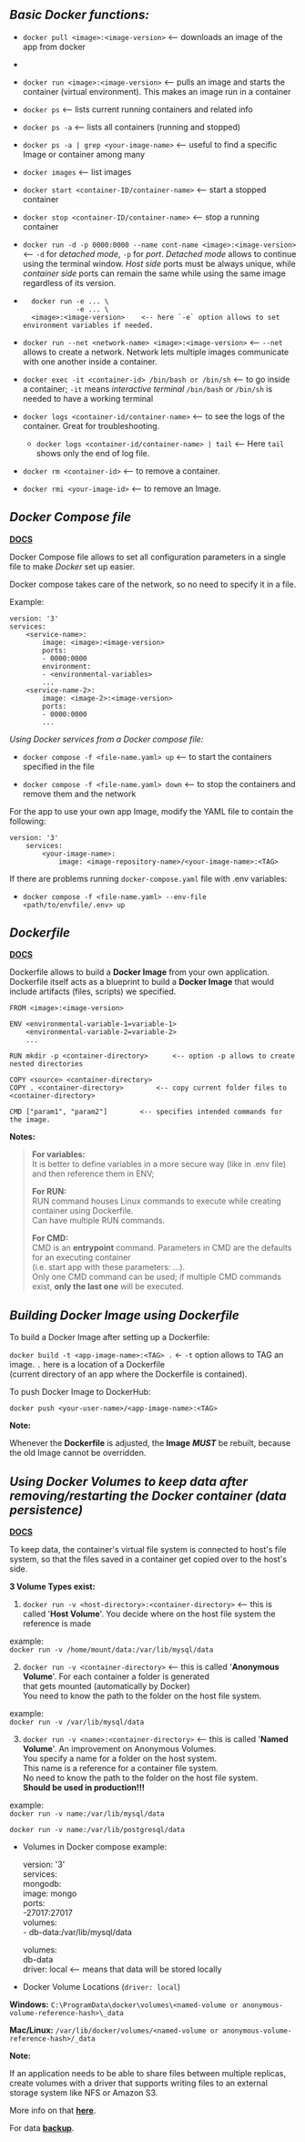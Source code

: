 ## ***Basic Docker functions:***

- `docker pull <image>:<image-version>`  <-- downloads an image of the app from docker
- 

- `docker run <image>:<image-version>`     <-- pulls an image and starts the container (virtual environment).
                                            This makes an image run in a container


- `docker ps`  <-- lists current running containers and related info


- `docker ps -a`  <-- lists all containers (running and stopped)


- `docker ps -a | grep <your-image-name>`  <-- useful to find a specific Image or container among many


- `docker images`  <-- list images


- `docker start <container-ID/container-name>`    <-- start a stopped container


- `docker stop <container-ID/container-name>`     <-- stop a running container


- `docker run -d -p 0000:0000 --name cont-name <image>:<image-version>`    <-- `-d` for *detached mode*, `-p` for *port*.
                                                                            _Detached mode_ allows to continue using
                                                                            the terminal window.
                                                                            _Host side_ ports must be always unique,
                                                                            while _container side_ ports can remain the same
                                                                            while using the same image regardless of its version.


-       docker run -e ... \
                   -e ... \
        <image>:<image-version>    <-- here `-e` option allows to set environment variables if needed.


- `docker run --net <network-name> <image>:<image-version>`   <-- `--net` allows to create a network.
                                                            Network lets multiple images communicate with one another
                                                            inside a container.



- `docker exec -it <container-id> /bin/bash or /bin/sh`    <-- to go inside a container; `-it` means *interactive terminal*
                                                            `/bin/bash` or `/bin/sh` is needed to have a working terminal


- `docker logs <container-id/container-name>`      <-- to see the logs of the container. Great for troubleshooting.
  - `docker logs <container-id/container-name> | tail`     <-- Here `tail` shows only the end of log file. 


- `docker rm <container-id>`    <-- to remove a container.


- `docker rmi <your-image-id>`    <-- to remove an Image.


## ***Docker Compose file***

**[DOCS](https://docs.docker.com/compose/gettingstarted/)**

Docker Compose file allows to set all configuration parameters in a single file to make *Docker* set up easier. 

Docker compose takes care of the network, so no need to specify it in a file.

Example:

    version: '3'  
    services:  
        <service-name>:  
            image: <image>:<image-version>  
            ports:  
            - 0000:0000
            environment:
            - <environmental-variables>
            ...
        <service-name-2>:  
            image: <image-2>:<image-version>  
            ports:  
            - 0000:0000
            ...

*Using Docker services from a Docker compose file:*

- `docker compose -f <file-name.yaml> up`     <-- to start the containers specified in the file


- `docker compose -f <file-name.yaml> down`     <-- to stop the containers and remove them and the network

For the app to use your own app Image, modify the YAML file to contain the following:  

    version: '3'  
        services:  
            <your-image-name>:  
                image: <image-repository-name>/<your-image-name>:<TAG>

If there are problems running `docker-compose.yaml` file with .env variables:

- `docker compose -f <file-name.yaml> --env-file <path/to/envfile/.env> up`

## ***Dockerfile***

**[DOCS](https://docs.docker.com/reference/dockerfile/#cmd)**

Dockerfile allows to build a **Docker Image** from your own application. Dockerfile itself acts as a blueprint to build a **Docker Image** that would include artifacts (files, scripts) we specified.

    FROM <image>:<image-version>
    
    ENV <environmental-variable-1=variable-1>      
        <environmental-variable-2=variable-2>
        ...

    RUN mkdir -p <container-directory>      <-- option -p allows to create nested directories

    COPY <source> <container-directory>
    COPY . <container-directory>        <-- copy current folder files to <container-directory>

    CMD ["param1", "param2"]        <-- specifies intended commands for the image.

**Notes:**

> **For variables:**  
> It is better to define variables in a more secure way (like in .env file) and then reference them in ENV;
> 
> **For RUN:**  
> RUN command houses Linux commands to execute while creating container using Dockerfile.  
> Can have multiple RUN commands.
> 
> **For CMD:**  
> CMD is an **entrypoint** command. Parameters in CMD are the defaults for an executing container  
> (i.e. start app with these parameters: ...).  
> Only one CMD command can be used; if multiple CMD commands exist, **only the last one** will be executed.

## ***Building Docker Image using Dockerfile***

To build a Docker Image after setting up a Dockerfile:  

`docker build -t <app-image-name>:<TAG> .`    <- `-t` option allows to TAG an image.
                                                `.` here is a location of a Dockerfile  
                                                (current directory of an app where the Dockerfile is contained).

To push Docker Image to DockerHub:

`docker push <your-user-name>/<app-image-name>:<TAG>`

**Note:**

Whenever the **Dockerfile** is adjusted, the **Image** ___MUST___ be rebuilt, because the old Image cannot be overridden.


## ***Using Docker Volumes to keep data after removing/restarting the Docker container (data persistence)***

**[DOCS](https://docs.docker.com/storage/volumes/)**

To keep data, the container's virtual file system is connected to host's file system, so that the files saved in a
container get copied over to the host's side.

**3 Volume Types exist:**

1. `docker run -v <host-directory>:<container-directory>`   <-- this is called '__Host Volume__'. You decide where on the host
                                                                file system the reference is made

example:  
`docker run -v /home/mount/data:/var/lib/mysql/data`


2. `docker run -v <container-directory>`   <-- this is called '__Anonymous Volume__'. For each container a folder is generated  
                                            that gets mounted (automatically by Docker)  
                                            You need to know the path to the folder on the host file system.

example:  
`docker run -v /var/lib/mysql/data`


3. `docker run -v <name>:<container-directory>`   <-- this is called '__Named Volume__'. An improvement on Anonymous Volumes.  
                                                    You specify a name for a folder on the host system.  
                                                    This name is a reference for a container file system.  
                                                    No need to know the path to the folder on the host file system.  
                                                    **Should be used in production!!!**

example:  
`docker run -v name:/var/lib/mysql/data`

`docker run -v name:/var/lib/postgresql/data`


* Volumes in Docker compose example:


    version: '3'  
    services:  
        mongodb:  
            image: mongo  
            ports:  
            -27017:27017  
            volumes:  
            - db-data:/var/lib/mysql/data  

    volumes:  
        db-data  
            driver: local   <-- means that data will be stored locally  


* Docker Volume Locations (`driver: local`)

**Windows:** `C:\ProgramData\docker\volumes\<named-volume or anonymous-volume-reference-hash>\_data`

**Mac/Linux:** `/var/lib/docker/volumes/<named-volume or anonymous-volume-reference-hash>/_data`


**Note:**

If an application needs to be able to share files between multiple replicas,  
create volumes with a driver that supports writing files to an external storage system like NFS or Amazon S3.

More info on that **[here](https://docs.docker.com/storage/volumes/#share-data-between-machines)**.

For data **[backup](https://docs.docker.com/storage/volumes/#back-up-restore-or-migrate-data-volumes)**.
#
